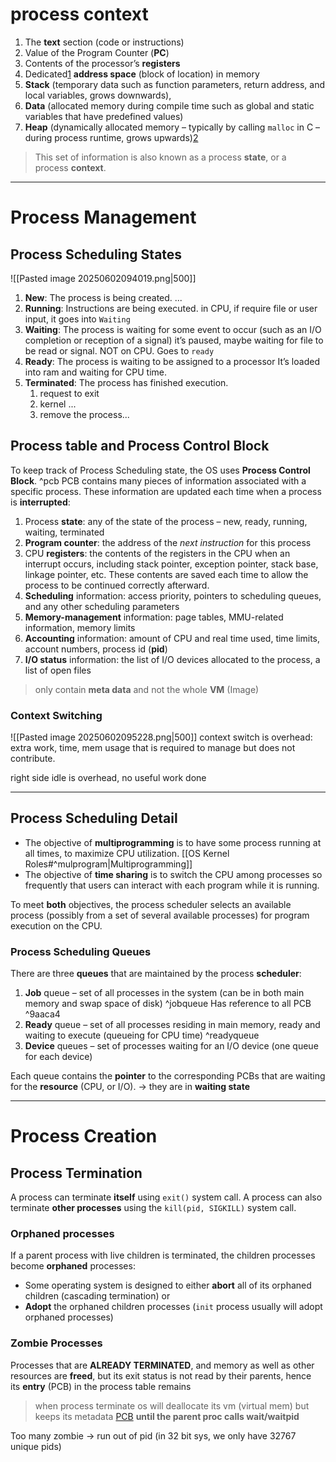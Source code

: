 # process context 

1. The **text** section (code or instructions)
2. Value of the Program Counter (**PC**)
3. Contents of the processor’s **registers**
4. Dedicated[1](https://natalieagus.github.io/50005/os/processes#fn:1) **address space** (block of location) in memory
5. **Stack** (temporary data such as function parameters, return address, and local variables, grows downwards),
6. **Data** (allocated memory during compile time such as global and static variables that have predefined values)
7. **Heap** (dynamically allocated memory – typically by calling `malloc` in C – during process runtime, grows upwards)[2](https://natalieagus.github.io/50005/os/processes#fn:2)

> This set of information is also known as a process **state**, or a process **context**.

---
# Process Management
## Process Scheduling States
![[Pasted image 20250602094019.png|500]]
1. **New**: The process is being created.
	...
2. **Running**: Instructions are being executed.
	in CPU, if require file or user input, it goes into `Waiting`
3. **Waiting**: The process is waiting for some event to occur (such as an I/O completion or reception of a signal)
	it’s paused, maybe waiting for file to be read or signal. NOT on CPU. Goes to `ready` 
4. **Ready**: The process is waiting to be assigned to a processor
	It’s loaded into ram and waiting for CPU time.
5. **Terminated**: The process has finished execution.
	1. request to exit
	2. kernel ...
	3. remove the process...

## Process table and Process Control Block
To keep track of Process Scheduling state, the OS uses **Process Control Block**. ^pcb
PCB contains many pieces of information associated with a specific process. These information are updated each time when a process is **interrupted**:

1. Process **state**: any of the state of the process – new, ready, running, waiting, terminated
2. **Program counter**: the address of the _next instruction_ for this process
3. CPU **registers**: the contents of the registers in the CPU when an interrupt occurs, including stack pointer, exception pointer, stack base, linkage pointer, etc. These contents are saved each time to allow the process to be continued correctly afterward.
4. **Scheduling** information: access priority, pointers to scheduling queues, and any other scheduling parameters
5. **Memory-management** information: page tables, MMU-related information, memory limits
6. **Accounting** information: amount of CPU and real time used, time limits, account numbers, process id (**pid**)
7. **I/O status** information: the list of I/O devices allocated to the process, a list of open files
>only contain **meta data** and not the whole **VM** (Image)

### Context Switching
![[Pasted image 20250602095228.png|500]]
context switch is overhead: extra work, time, mem usage that is required to manage but does not contribute.

right side idle is overhead, no useful work done

---
## Process Scheduling Detail
- The objective of **multiprogramming** is to have some process running at all times, to maximize CPU utilization. [[OS Kernel Roles#^mulprogram|Multiprogramming]]
- The objective of **time sharing** is to switch the CPU among processes so frequently that users can interact with each program while it is running.

To meet **both** objectives, the process scheduler selects an available process (possibly from a set of several available processes) for program execution on the CPU.
### Process Scheduling Queues
There are three **queues** that are maintained by the process **scheduler**:

1. **Job** queue – set of all processes in the system (can be in both main memory and swap space of disk) ^jobqueue
	Has reference to all PCB ^9aaca4
2. **Ready** queue – set of all processes residing in main memory, ready and waiting to execute (queueing for CPU time) ^readyqueue
3. **Device** queues – set of processes waiting for an I/O device (one queue for each device)

Each queue contains the **pointer** to the corresponding PCBs that are waiting for the **resource** (CPU, or I/O). -> they are in **waiting state**

---
# Process Creation
## Process Termination
A process can terminate **itself** using `exit()` system call. A process can also terminate **other processes** using the `kill(pid, SIGKILL)` system call.
### Orphaned processes
If a parent process with live children is terminated, the children processes become **orphaned** processes:

- Some operating system is designed to either **abort** all of its orphaned children (cascading termination) or
- **Adopt** the orphaned children processes (`init` process usually will adopt orphaned processes)

### Zombie Processes

Processes that are **ALREADY TERMINATED**, and memory as well as other resources are **freed**, but its exit status is not read by their parents, hence its **entry** (PCB) in the process table remains

>when process terminate os will deallocate its vm (virtual mem) but keeps its metadata [PCB](#^pcb) **until the parent proc calls wait/waitpid** 

Too many zombie -> run out of pid (in 32 bit sys, we only have 32767 unique pids)